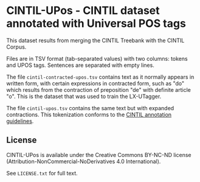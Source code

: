 # CINTIL-UPos - CINTIL dataset annotated with Universal POS tags

This dataset results from merging the CINTIL Treebank with the CINTIL Corpus.

Files are in TSV format (tab-separated values) with two columns: tokens and UPOS tags.
Sentences are separated with empty lines.

The file `cintil-contracted-upos.tsv` contains text as it normally appears in written form, with certain expressions in contracted form, such as "do" which results from the contraction of preposition "de" with definite article "o".  This is the dataset that was used to train the LX-UTagger.

The file `cintil-upos.tsv` contains the same text but with expanded contractions.
This tokenization conforms to the [CINTIL annotation guidelines](http://www.di.fc.ul.pt/~ahb/pubs/2005BarretoBrancoMendesEtAl.pdf).

## License

CINTIL-UPos is available under the Creative Commons BY-NC-ND license (Attribution-NonCommercial-NoDerivatives 4.0 International).

See `LICENSE.txt` for full text.

